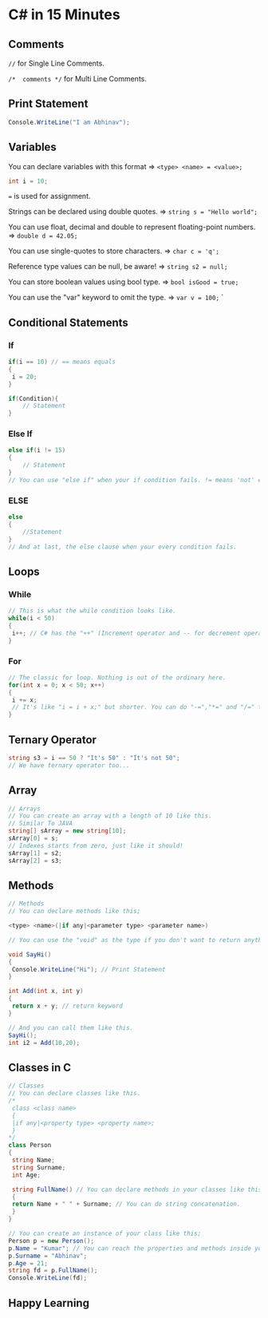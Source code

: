 # C# in 15 Minutes

## Comments

`//` for Single Line Comments.

`/*  comments */` for Multi Line Comments.

## Print Statement

```c#
Console.WriteLine("I am Abhinav");
```

## Variables

You can declare variables with this format => `<type> <name> = <value>;`

```c#
int i = 10;
```

`=` is used for assignment.

Strings can be declared using double quotes. => `string s = "Hello world";`

You can use float, decimal and double to represent floating-point numbers. => `double d = 42.05;`

You can use single-quotes to store characters. => `char c = 'q';`

Reference type values can be null, be aware! => `string s2 = null;`

You can store boolean values using bool type. => `bool isGood = true;`

 You can use the "var" keyword to omit the type. => `var v = 100;`
`

## Conditional Statements

### If

```c#
if(i == 10) // == means equals
{
 i = 20;
}

if(Condition){
    // Statement
}
```

### Else If

```c#
else if(i != 15) 
{
    // Statement
}
// You can use "else if" when your if condition fails. != means 'not' equals by the way.
```

### ELSE

```c#
else 
{
    //Statement
}
// And at last, the else clause when your every condition fails.

```

## Loops

### While

```c#
// This is what the while condition looks like.
while(i < 50) 
{
 i++; // C# has the "++" (Increment operator and -- for decrement operator) too.
}
```

### For

```c#
// The classic for loop. Nothing is out of the ordinary here.
for(int x = 0; x < 50; x++) 
{
 i += x; 
 // It's like "i = i + x;" but shorter. You can do "-=","*=" and "/=" too if you want to do your math like that.
}
```

## Ternary Operator

```c#
string s3 = i == 50 ? "It's 50" : "It's not 50"; 
// We have ternary operator too...
```

## Array

```c#
// Arrays
// You can create an array with a length of 10 like this. 
// Similar To JAVA
string[] sArray = new string[10]; 
sArray[0] = s; 
// Indexes starts from zero, just like it should!
sArray[1] = s2;
sArray[2] = s3;
```

## Methods

```c#
// Methods
// You can declare methods like this; 

<type> <name>(|if any|<parameter type> <parameter name>)

// You can use the "void" as the type if you don't want to return anything.

void SayHi() 
{
 Console.WriteLine("Hi"); // Print Statement
}

int Add(int x, int y)
{
 return x + y; // return keyword
}

// And you can call them like this.
SayHi();
int i2 = Add(10,20);
```

## Classes in C #

```c#
// Classes
// You can declare classes like this.
/*
 class <class name>
 {
 |if any|<property type> <property name>;
 }
*/
class Person
{
 string Name;
 string Surname;
 int Age;

 string FullName() // You can declare methods in your classes like this.
 {
 return Name + " " + Surname; // You can do string concatenation.
 }
}

// You can create an instance of your class like this;
Person p = new Person();
p.Name = "Kumar"; // You can reach the properties and methods inside your class using dot notation.
p.Surname = "Abhinav";
p.Age = 21;
string fd = p.FullName();
Console.WriteLine(fd);
```

## Happy Learning
